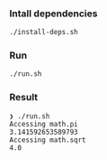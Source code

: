 ### Intall dependencies

```bash
./install-deps.sh
```

### Run

```bash
./run.sh
```

### Result

```
❯ ./run.sh
Accessing math.pi
3.141592653589793
Accessing math.sqrt
4.0
``` 
